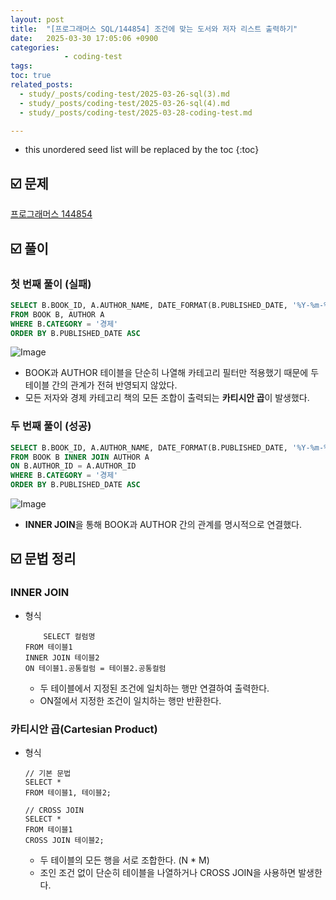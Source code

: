 ```yaml
---
layout: post
title:  "[프로그래머스 SQL/144854] 조건에 맞는 도서와 저자 리스트 출력하기"
date:   2025-03-30 17:05:06 +0900
categories: 
            - coding-test
tags:        
toc: true
related_posts:
  - study/_posts/coding-test/2025-03-26-sql(3).md
  - study/_posts/coding-test/2025-03-26-sql(4).md
  - study/_posts/coding-test/2025-03-28-coding-test.md

---
```

* this unordered seed list will be replaced by the toc
{:toc}

## ☑️ 문제

[프로그래머스 144854](https://school.programmers.co.kr/learn/courses/30/lessons/144854)

## ☑️ 풀이

### 첫 번째 풀이 (실패)

```sql
SELECT B.BOOK_ID, A.AUTHOR_NAME, DATE_FORMAT(B.PUBLISHED_DATE, '%Y-%m-%d') AS PUBLISHED_DATE
FROM BOOK B, AUTHOR A
WHERE B.CATEGORY = '경제'
ORDER BY B.PUBLISHED_DATE ASC
```

![Image](https://github.com/user-attachments/assets/50bdc1c4-3597-4f4c-9387-fc87edb436fc)

- BOOK과 AUTHOR 테이블을 단순히 나열해 카테고리 필터만 적용했기 때문에 두 테이블 간의 관계가 전혀 반영되지 않았다.
- 모든 저자와 경제 카테고리 책의 모든 조합이 출력되는 **카티시안 곱**이 발생했다.

### 두 번째 풀이 (성공)

```sql
SELECT B.BOOK_ID, A.AUTHOR_NAME, DATE_FORMAT(B.PUBLISHED_DATE, '%Y-%m-%d') AS PUBLISHED_DATE
FROM BOOK B INNER JOIN AUTHOR A
ON B.AUTHOR_ID = A.AUTHOR_ID
WHERE B.CATEGORY = '경제'
ORDER BY B.PUBLISHED_DATE ASC
```

![Image](https://github.com/user-attachments/assets/3bb18f07-9b2a-422c-b17a-919f4fccbf4f)

- **INNER JOIN**을 통해 BOOK과 AUTHOR 간의 관계를 명시적으로 연결했다.

## ☑️ 문법 정리

### INNER JOIN

- 형식
    
    ```
    	SELECT 컬럼명
    FROM 테이블1
    INNER JOIN 테이블2
    ON 테이블1.공통컬럼 = 테이블2.공통컬럼
    ```
    
    - 두 테이블에서 지정된 조건에 일치하는 행만 연결하여 출력한다.
    - ON절에서 지정한 조건이 일치하는 행만 반환한다.

### 카티시안 곱(Cartesian Product)

- 형식
    
    ```
    // 기본 문법
    SELECT *
    FROM 테이블1, 테이블2;
    
    // CROSS JOIN
    SELECT *
    FROM 테이블1
    CROSS JOIN 테이블2;
    ```
    
    - 두 테이블의 모든 행을 서로 조합한다. (N * M)
    - 조인 조건 없이 단순히 테이블을 나열하거나 CROSS JOIN을 사용하면 발생한다.